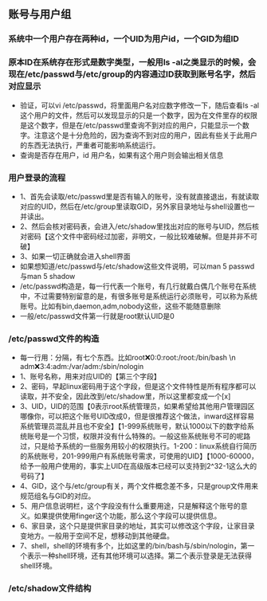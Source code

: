 ## 账号与用户组
### 系统中一个用户存在两种id，一个UID为用户id，一个GID为组ID
### 原本ID在系统存在形式是数字类型，一般用ls -al之类显示的时候，会现在/etc/passwd与/etc/group的内容通过ID获取到账号名字，然后对应显示
* 验证，可以vi /etc/passwd，将里面用户名对应数字修改一下，随后查看ls -al这个用户的文件，然后可以发现显示的只是一个数字，因为在文件里存的权限是这个数字，但是在/etc/passwd里查询不到对应的用户，只能显示一个数字。注意这个是十分危险的，因为查询不到对应的用户，因此有些关于此用户的东西无法执行，严重者可能影响系统运行。
* 查询是否存在用户，id 用户名，如果有这个用户则会输出相关信息

### 用户登录的流程
* 1、首先会读取/etc/passwd里是否有输入的账号，没有就直接退出，有就读取对应的UID，然后在/etc/group里读取GID，另外家目录地址与shell设置也一并读出。
* 2、然后会核对密码表，会进入/etc/shadow里找出对应的账号与UID，然后核对密码【这个文件中密码经过加密，非明文，一般比较难破解。但是并非不可破】
* 3、如果一切正确就会进入shell界面
* 如果想知道/etc/passwd与/etc/shadow这些文件说明，可以man 5 passwd与man 5 shadow
* /etc/passwd构造是，每一行代表一个账号，有几行就戴白偶几个账号在系统中，不过需要特别留意的是，有很多账号是系统运行必须账号，可以称为系统账号。比如有bin,daemon,adm,nobody这些，这些不能随意删除
* 一般/etc/passwd文件第一行就是root默认UID是0

### /etc/passwd文件的构造
* 每一行用：分隔，有七个东西。比如root:x:0:0:root:/root:/bin/bash    \n adm:x:3:4:adm:/var/adm:/sbin/nologin
* 1、账号名称，用来对应UID的【第三个字段】
* 2、密码，早起linux密码用于这个字段，但是这个文件特性是所有程序都可以读取，并不安全，因此改到/etc/shadow里，所以这里都变成一个[x]
* 3、UID，UID的范围【0表示root系统管理员，如果希望给其他用户管理园区哪像你，可以把这个账号UID改成0，但是很推荐这个做法，inward这样容易系统管理员混乱并且也不安全】【1-999系统账号，默认1000以下的数字给系统账号是一个习惯，权限并没有什么特殊的。一般这些系统账号不可的呢路过，只是给予系统的一些服务用较小的权限执行。1-200：linux系统自行简历的系统账号，201-999用户有系统账号需求，可使用的UID】【1000-60000，给予一般用户使用的，事实上UID在高级版本已经可以支持到2^32-1这么大的号码了】
* 4、GID，这个与/etc/group有关，两个文件概念差不多，只是group文件用来规范组名与GID的对应。
* 5、用户信息说明栏，这个字段没有什么重要用途，只是解释这个账号的意义。如果提供使用finger这个功能，那么这个字段可以提供信息。
* 6、家目录，这个只是提供家目录的地址，其实可以修改这个字段，让家目录变地方。一般用于空间不足，想移动到其他硬盘。
* 7、shell，shell的环境有多个，比如这里的/bin/bash与/sbin/nologin，第一个表示一种shell环境，还有其他环境可以选择。第二个表示登录是无法获得shell环境。

### /etc/shadow文件结构
